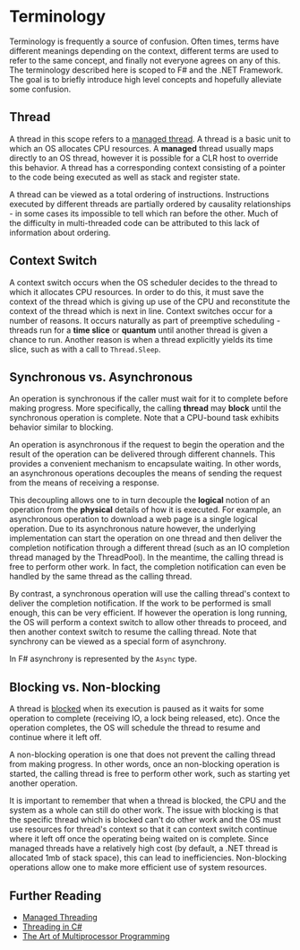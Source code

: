 Terminology
====

Terminology is frequently a source of confusion. Often times, terms have different 
meanings depending on the context, different terms are used to refer to the same 
concept, and finally not everyone agrees on any of this. The terminology described here 
is scoped to F# and the .NET Framework. The goal is to briefly introduce high level
concepts and hopefully alleviate some confusion.

## Thread

A thread in this scope refers to a [managed thread](https://msdn.microsoft.com/en-us/library/6kac2kdh(v=vs.110).aspx). 
A thread is a basic unit to which an OS allocates CPU resources. A **managed** thread usually maps directly to
an OS thread, however it is possible for a CLR host to override this behavior. A thread has a corresponding context 
consisting of a pointer to the code being executed as well as stack and register state. 

A thread can be viewed as a total ordering of instructions. Instructions executed by different threads
are partially ordered by causality relationships - in some cases its impossible to tell which ran
before the other. Much of the difficulty in multi-threaded code can be attributed to this lack of 
information about ordering.

## Context Switch

A context switch occurs when the OS scheduler decides to the thread to which it allocates CPU resources.
In order to do this, it must save the context of the thread which is giving up use of the CPU and reconstitute
the context of the thread which is next in line. Context switches occur for a number of reasons. 
It occurs naturally as part of preemptive scheduling - threads run for a **time slice** or **quantum** until another
thread is given a chance to run. Another reason is when a thread explicitly yields its time slice, such as with a call to
`Thread.Sleep`.

## Synchronous vs. Asynchronous

An operation is synchronous if the caller must wait for it to complete before making progress. 
More specifically, the calling **thread** may **block** until the synchronous operation is complete. 
Note that a CPU-bound task exhibits behavior similar to blocking.

An operation is asynchronous if the request to begin the operation and the result of the operation can
be delivered through different channels. This provides a convenient mechanism to encapsulate waiting. In other words, 
an asynchronous operations decouples the means of sending the request from the means of receiving a response. 

This decoupling allows one to in turn decouple the **logical** notion of an operation from the **physical**
details of how it is executed. For example, an asynchronous operation to download a web page is a single 
logical operation. Due to its asynchronous nature however, the underlying implementation can start the 
operation on one thread and then deliver the completion notification through a different thread
(such as an IO completion thread managed by the ThreadPool). In the meantime, the calling thread is free
to perform other work. In fact, the completion notification can even be handled by the same thread
as the calling thread.

By contrast, a synchronous operation will use the calling thread's context to deliver the completion
notification. If the work to be performed is small enough, this can be very efficient. If however the 
operation is long running, the OS will perform a context switch to allow other threads to proceed, and 
then another context switch to resume the calling thread. Note that synchrony can be viewed as a special
form of asynchrony.

In F# asynchrony is represented by the `Async` type.

## Blocking vs. Non-blocking

A thread is [blocked](http://www.albahari.com/threading/part2.aspx#_Blocking) when its execution
is paused as it waits for some operation to complete (receiving IO, a lock being released, etc). Once the operation completes, 
the OS will schedule the thread to resume and continue where it left off.

A non-blocking operation is one that does not prevent the calling thread from making progress. In other words,
once an non-blocking operation is started, the calling thread is free to perform other work, such as starting
yet another operation.

It is important to remember that when a thread is blocked, the CPU and the system as a whole can still do other work. 
The issue with blocking is that the specific thread which is blocked can't do other work and the OS must 
use resources for thread's context so that it can context switch continue where it left off once the operating being waited on is complete. 
Since managed threads have a relatively high cost (by default, a .NET thread is allocated 1mb of stack space), this can 
lead to inefficiencies. Non-blocking operations allow one to make more efficient use of system resources.

## Further Reading

 * [Managed Threading](https://msdn.microsoft.com/en-us/library/3e8s7xdd%28v=vs.110%29.aspx)
 * [Threading in C#](http://www.albahari.com/threading/)
 * [The Art of Multiprocessor Programming](http://www.amazon.com/Art-Multiprocessor-Programming-Revised-Reprint/dp/0123973376/)